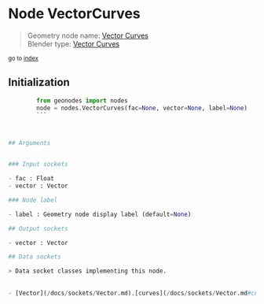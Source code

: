 
# Node VectorCurves

> Geometry node name: [Vector Curves](https://docs.blender.org/manual/en/latest/modeling/geometry_nodes/vector/vector_curves.html)<br>
  Blender type: [Vector Curves](https://docs.blender.org/api/current/bpy.types.ShaderNodeVectorCurve.html)
  
<sub>go to [index](/docs/index.md)</sub>

## Initialization

```python
        from geonodes import nodes
        node = nodes.VectorCurves(fac=None, vector=None, label=None)
        ```



## Arguments


### Input sockets

- fac : Float
- vector : Vector

### Node label

- label : Geometry node display label (default=None)

## Output sockets

- vector : Vector

## Data sockets

> Data socket classes implementing this node.
  
  
- [Vector](/docs/sockets/Vector.md).[curves](/docs/sockets/Vector.md#curves) : Method
  
